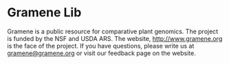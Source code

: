 # Gramene Lib

Gramene is a public resource for comparative plant genomics.  The project 
is funded by the NSF and USDA ARS.  The website, http://www.gramene.org 
is the face of the project.  If you have questions, please write us at
gramene@gramene.org or visit our feedback page on the website.
